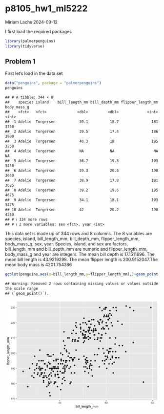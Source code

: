 p8105_hw1_ml5222
================
Miriam Lachs
2024-09-12

I first load the required packages

``` r
library(palmerpenguins)
library(tidyverse)
```

## Problem 1

First let’s load in the data set

``` r
data("penguins", package = "palmerpenguins")
penguins
```

    ## # A tibble: 344 × 8
    ##    species island    bill_length_mm bill_depth_mm flipper_length_mm body_mass_g
    ##    <fct>   <fct>              <dbl>         <dbl>             <int>       <int>
    ##  1 Adelie  Torgersen           39.1          18.7               181        3750
    ##  2 Adelie  Torgersen           39.5          17.4               186        3800
    ##  3 Adelie  Torgersen           40.3          18                 195        3250
    ##  4 Adelie  Torgersen           NA            NA                  NA          NA
    ##  5 Adelie  Torgersen           36.7          19.3               193        3450
    ##  6 Adelie  Torgersen           39.3          20.6               190        3650
    ##  7 Adelie  Torgersen           38.9          17.8               181        3625
    ##  8 Adelie  Torgersen           39.2          19.6               195        4675
    ##  9 Adelie  Torgersen           34.1          18.1               193        3475
    ## 10 Adelie  Torgersen           42            20.2               190        4250
    ## # ℹ 334 more rows
    ## # ℹ 2 more variables: sex <fct>, year <int>

This data set is made up of 344 rows and 8 columns. The 8 variables are
species, island, bill_length_mm, bill_depth_mm, flipper_length_mm,
body_mass_g, sex, year. Species, island, and sex are factors,
bill_length_mm and bill_depth_mm are numeric and flipper_length_mm,
body_mass_g and year are integers. The mean bill depth is 17.1511696.
The mean bill length is 43.9219298. The mean flipper length is
200.9152047.The mean body mass is 4201.754386

``` r
ggplot(penguins,aes(x=bill_length_mm,y=flipper_length_mm),)+geom_point()
```

    ## Warning: Removed 2 rows containing missing values or values outside the scale range
    ## (`geom_point()`).

![](p8105_hw1_ml5222_files/figure-gfm/unnamed-chunk-2-1.png)<!-- -->
